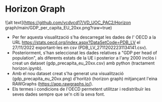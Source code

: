 # Horizon Graph

![alt text](https://github.com/vcdvcd17/VD_UOC_PAC2/Horizon graph/main/GDP_per_capita_EU_20xx.png?raw=true)

* Per fer aquesta visualització s'ha descarregat les dades de l' OECD a la URL https://stats.oecd.org/index.aspx?DataSetCode=PDB_LV el 27/11/2022 exportant-les en csv (PDB_LV_27112022231134141.csv).
* Posteriorment, s'han seleccionat les dades relatives a "GDP per head of population", als diferents estats de la UE i posterior a l'any 2000 inclòs i creat un dataset (gdp_precapita_eu_20xx.csv) amb python (tractament horizon.ipynb).
* Amb el nou dataset creat s'ha generat una visualització (gdp_precapita_eu_20xx.png) d'horitzó (horizon graph) mitjançant l'eina RAWGraphs (https://app.rawgraphs.io/).
* Els termes i condicions de l'OECD permetent utilitzar i redistribuïr les seves dades sempre que se'n citi la seva font.
